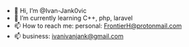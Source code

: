 - 👋 Hi, I’m @Ivan-Jank0vic
- 🌱 I’m currently learning C++, php, laravel
- 📫 How to reach me:     personal: FrontierH@protonmail.com
- 📫                      business: ivanivanjank@gmail.com
<!---
this is a ✨ special ✨ repository because its `README.md` (this file) appears on your GitHub profile.
You can click the Preview link to take a look at your changes.
--->
